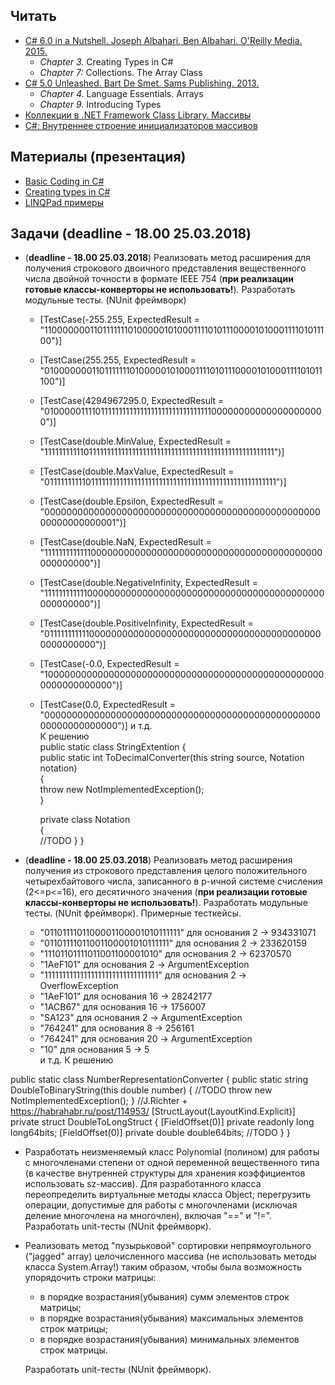 ## Читать
- [C# 6.0 in a Nutshell. Joseph Albahari, Ben Albahari. O'Reilly Media. 2015.](https://drive.google.com/drive/u/0/folders/0B7WmjuqYed3Aeko0MzNYZWtVOUk)
   - *Chapter 3.* Creating Types in C#
   - *Chapter 7:* Collections. The Array Class
- [C# 5.0 Unleashed. Bart De Smet. Sams Publishing. 2013.](https://drive.google.com/drive/u/0/folders/0B7WmjuqYed3Aeko0MzNYZWtVOUk)
   - *Chapter 4.* Language Essentials. Arrays
   - *Chapter 9.* Introducing Types
- [Коллекции в .NET Framework Class Library. Массивы](http://rsdn.ru/article/dotnet/collections.xml#E2GAC)
- [C#: Внутреннее строение инициализаторов массивов](http://habrahabr.ru/post/247047/)

## Материалы (презентация)
- [Basic Coding in C#](https://github.com/EPM-RD-NETLAB/.NET-Framework-modules/tree/master/M4.%20Methods%20in%20details)
- [Creating types in C#](https://github.com/EPM-RD-NETLAB/.NET-Framework-modules/tree/master/M3.%20Creating%20types%20in%20C%23)
- [LINQPad примеры](https://drive.google.com/drive/u/0/folders/1_uY1tmKK3WlFkB5PsyqjJsWP6-DYhvoY)

## Задачи (deadline - 18.00 25.03.2018)
- (**deadline - 18.00 25.03.2018**) Реализовать метод расширения для получения строкового двоичного представления вещественного числа двойной точности в формате IEEE 754 (**при реализации готовые  классы-конверторы не использовать!**). Разработать модульные тесты. (NUnit фреймворк)
  - [TestCase(-255.255, ExpectedResult = "1100000001101111111010000010100011110101110000101000111101011100")]
  - [TestCase(255.255, ExpectedResult = "0100000001101111111010000010100011110101110000101000111101011100")]
  - [TestCase(4294967295.0, ExpectedResult = "0100000111101111111111111111111111111111111000000000000000000000")]
  - [TestCase(double.MinValue, ExpectedResult = "1111111111101111111111111111111111111111111111111111111111111111")]
  - [TestCase(double.MaxValue, ExpectedResult = "0111111111101111111111111111111111111111111111111111111111111111")]
  - [TestCase(double.Epsilon, ExpectedResult = "0000000000000000000000000000000000000000000000000000000000000001")]
  - [TestCase(double.NaN, ExpectedResult = "1111111111111000000000000000000000000000000000000000000000000000")]
  - [TestCase(double.NegativeInfinity, ExpectedResult = "1111111111110000000000000000000000000000000000000000000000000000")]
  - [TestCase(double.PositiveInfinity, ExpectedResult = "0111111111110000000000000000000000000000000000000000000000000000")]
  - [TestCase(-0.0, ExpectedResult = "1000000000000000000000000000000000000000000000000000000000000000")]
  - [TestCase(0.0, ExpectedResult = "0000000000000000000000000000000000000000000000000000000000000000")]
и т.д.  
К решению   
public static class StringExtention
{   
	public static int ToDecimalConverter(this string source, Notation notation)   
	{   
		throw new NotImplementedException();   
	}   
   
	private class Notation   
	{   
              //TODO
	}
}   

- (**deadline - 18.00 25.03.2018**) Реализовать метод расширения получения из строкового представления целого положительного четырехбайтового числа, записанного в p-ичной системе счисления (2<=p<=16), его десятичного значения (**при реализации готовые классы-конверторы не использовать!**). Разработать модульные тесты. (NUnit фреймворк). Примерные тесткейсы.
    - "0110111101100001100001010111111" для основания 2 -> 934331071
    - "01101111011001100001010111111" для основания 2 -> 233620159
    - "11101101111011001100001010" для основания 2 -> 62370570
    - "1AeF101" для основания 2 -> ArgumentException
    - "11111111111111111111111111111111" для основания 2 -> OverflowException
    - "1AeF101" для основания 16 -> 28242177
    - "1ACB67" для основания 16 -> 1756007
    - "SA123" для основания 2 -> ArgumentException
    - "764241" для основания 8 -> 256161   
    - "764241" для основания 20 -> ArgumentException  
    - "10" для основания 5 -> 5   
  и т.д. 
К решению 

public static class NumberRepresentationConverter
{
	public static string DoubleToBinaryString(this double number)
	{
		//TODO
		throw new NotImplementedException();
	}
	//J.Richter + https://habrahabr.ru/post/114953/
	[StructLayout(LayoutKind.Explicit)]
	private struct DoubleToLongStruct
	{
		[FieldOffset(0)]
		private readonly long long64bits;
		[FieldOffset(0)]
		private double double64bits;
		//TODO
	}
}

- Разработать неизменяемый класс Polynomial (полином) для работы с многочленами степени  от одной переменной вещественного типа (в качестве внутренней структуры для хранения коэффициентов использовать sz-массив). Для разработанного класса переопределить виртуальные методы класса Object; перегрузить операции, допустимые для работы с многочленами (исключая деление многочлена на многочлен), включая "==" и "!=". Разработать unit-тесты (NUnit фреймворк).
- Реализовать метод "пузырьковой" сортировки непрямоугольного ("jagged" array) целочисленного массива (не использовать методы класса System.Array!) таким образом, чтобы была возможность упорядочить строки матрицы:
   - в порядке возрастания(убывания) сумм элементов строк матрицы;
   - в порядке возрастания(убывания) максимальных элементов строк матрицы;
   - в порядке возрастания(убывания) минимальных элементов строк матрицы.

   Разработать unit-тесты (NUnit фреймворк).
